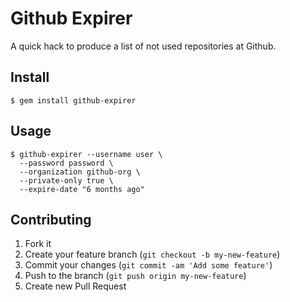 # Github Expirer

A quick hack to produce a list of not used repositories at Github.

## Install

    $ gem install github-expirer

## Usage

    $ github-expirer --username user \
      --password password \
      --organization github-org \
      --private-only true \
      --expire-date "6 months ago"

## Contributing

1. Fork it
2. Create your feature branch (`git checkout -b my-new-feature`)
3. Commit your changes (`git commit -am 'Add some feature'`)
4. Push to the branch (`git push origin my-new-feature`)
5. Create new Pull Request
